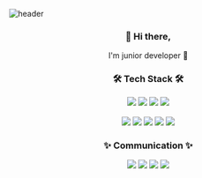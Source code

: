 ![header](https://capsule-render.vercel.app/api?type=wave&color=auto&height=300&section=header&text=EUNBI%20&fontSize=100)


<h3 align="center">👋 Hi there, </h3>

<p align="center"> I'm junior developer 🌱 </p>

<h3 align="center">🛠 Tech Stack 🛠  </h3>

<p align="center">
<img src="https://img.shields.io/badge/JAVA-007396?style=for-the-badge&logo=java&logoColor=white"> <img src="https://img.shields.io/badge/Spring-6DB33F?style=for-the-badge&logo=Spring&logoColor=white"> <img src="https://img.shields.io/badge/Spring Boot-6DB33F?style=for-the-badge&logo=Spring Boot&logoColor=white"> <img src="https://img.shields.io/badge/mysql-4479A1?style=for-the-badge&logo=mysql&logoColor=white"> <br><br>
<img src="https://img.shields.io/badge/html-E34F26?style=for-the-badge&logo=html5&logoColor=white"> <img src="https://img.shields.io/badge/css-1572B6?style=for-the-badge&logo=css3&logoColor=white"> <img src="https://img.shields.io/badge/javascript-F7DF1E?style=for-the-badge&logo=javascript&logoColor=black"> <img src="https://img.shields.io/badge/vue.js-4FC08D?style=for-the-badge&logo=vue.js&logoColor=white">
<img src="https://img.shields.io/badge/bootstrap-7952B3?style=for-the-badge&logo=bootstrap&logoColor=white">
</p>
<h3 align="center"> ✨ Communication ✨</h3>

<p align="center">
<img src="https://img.shields.io/badge/Slack-4A154B?style=for-the-badge&logo=Slack&logoColor=white"> <img src="https://img.shields.io/badge/Github-181717?style=for-the-badge&logo=Github&logoColor=white"> <img src="https://img.shields.io/badge/Trello-0052CC?style=for-the-badge&logo=Trello&logoColor=white"> <img src="https://img.shields.io/badge/Jira-0052CC?style=for-the-badge&logo=Jira&logoColor=white"> 
</p>
<!--
**eunbi99/eunbi99** is a ✨ _special_ ✨ repository because its `README.md` (this file) appears on your GitHub profile.

Here are some ideas to get you started:

- 🔭 I’m currently working on ...
- 🌱 I’m currently learning ...
- 👯 I’m looking to collaborate on ...
- 🤔 I’m looking for help with ...
- 💬 Ask me about ...
- 📫 How to reach me: ...
- 😄 Pronouns: ...
- ⚡ Fun fact: ...
-->

<!--
**eunbi99/eunbi99** is a ✨ _special_ ✨ repository because its `README.md` (this file) appears on your GitHub profile.

Here are some ideas to get you started:

- 🔭 I’m currently working on ...
- 🌱 I’m currently learning ...
- 👯 I’m looking to collaborate on ...
- 🤔 I’m looking for help with ...
- 💬 Ask me about ...
- 📫 How to reach me: ...
- 😄 Pronouns: ...
- ⚡ Fun fact: ...
-->
